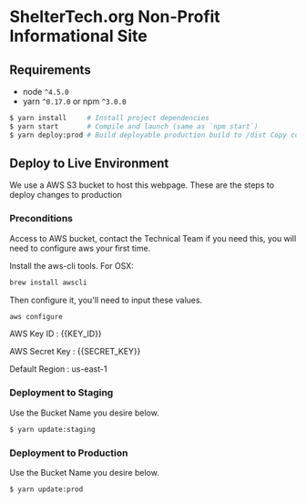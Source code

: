 # ShelterTech.org Non-Profit Informational Site

## Requirements
* node `^4.5.0`
* yarn `^0.17.0` or npm `^3.0.0`

```bash
$ yarn install     # Install project dependencies
$ yarn start       # Compile and launch (same as `npm start`)
$ yarn deploy:prod # Build deployable production build to /dist Copy contents to production directory
```

## Deploy to Live Environment

We use a AWS S3 bucket to host this webpage. These are the steps to deploy changes to production

### Preconditions

Access to AWS bucket, contact the Technical Team if you need this, you will need to configure aws your first time.

Install the aws-cli tools. For OSX:
```bash
brew install awscli
```
Then configure it, you'll need to input these values.
```bash
aws configure
```
AWS Key ID     : {{KEY_ID}}

AWS Secret Key : {{SECRET_KEY}}

Default Region : us-east-1

### Deployment to Staging
Use the Bucket Name you desire below.
```bash
$ yarn update:staging
```
### Deployment to Production
Use the Bucket Name you desire below.
```bash
$ yarn update:prod
```

